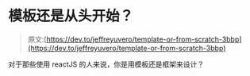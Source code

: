 # 模板还是从头开始？

> 原文:[https://dev.to/jeffreyuvero/template-or-from-scratch-3bbp](https://dev.to/jeffreyuvero/template-or-from-scratch-3bbp)

对于那些使用 reactJS 的人来说，你是用模板还是框架来设计？